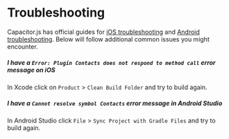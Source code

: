 # Troubleshooting

Capacitor.js has official guides for [iOS troubleshooting](https://capacitorjs.com/docs/ios/troubleshooting) and [Android troubleshooting](https://capacitorjs.com/docs/android/troubleshooting). Below will follow additional common issues you might encounter.

##### I have a `Error: Plugin Contacts does not respond to method call` error message on iOS

In Xcode click on `Product` > `Clean Build Folder` and try to build again.

##### I have a `Cannot resolve symbol Contacts` error message in Android Studio

In Android Studio click `File` > `Sync Project with Gradle Files` and try to build again.
